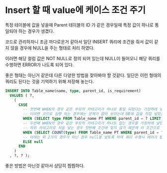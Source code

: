 # Insert 할 때 value에 케이스 조건 주기

특정 테이블에 값을 넣을때 Parent 테이블의 ID 가 같은 경우일때 특정 값이 하나로 통일되야 하는 경우가 생겼다.

코드로 관리하자니 조금 까다로운거 같아서 일단 INSERT 쿼리에 조건을 줘서 값이 같지 않을 경우에 NULL을 주는 형태로 처리 하였다.

이러면 해당 컬럼 값은 NOT NULL로 정의 되어 있는데 NULL이 들어오니 해당 쿼리를 수행하면 ERROR가 나도록 되어 있다.

좋은 형태는 아닌거 같은데 다른 다양한 방법을 찾아봐야 할 것같다. 일단은 이런 형태의 쿼리도 된다는 것을 기억하기 위해 저장해 놓는다.

``` sql
INSERT INTO Table_name(name, type, parent_id, is_requirement)
  VALUES ( ?,
    (
      CASE
        -- 첫번째 WHEN의 경우 같은 부모의 카테고리가 하나로 통일 되었다는 가정하에 넣었다.
        -- 이러면 코드로 실행 되는 경우에는 문제가 없어 보이는데 DB에 값을 직접 넣었을 경우 문제가 생길 수 있다.
        WHEN (SELECT type FROM Table_name PT WHERE parent_id = ? LIMIT 1) = ? THEN ?
        -- 두번째 WHEN의 경우 같은 부모의 카테고리가 하나도 없는 경우를 가정하에 넣었다.
        -- 하위 카테고리로 처음 넣는 경우 첫번째 조건에 맞지 않기 때문에 이 조건으로 하나도 없는 경우를 충족 시킨다.
        WHEN (SELECT COUNT(type) FROM Table_name PT WHERE parent_id = ?) = 0 THEN ?
        -- 아래는 위 2가지 경우가 아닌 경우 null을 넣도록 하여 쿼리 수행시 에러가 발생하도록 한다.
        ELSE null
      END
    )
  , ?, ? );
```

좋은 방법은 아닌것 같아서 상당히 찜찜하다.
